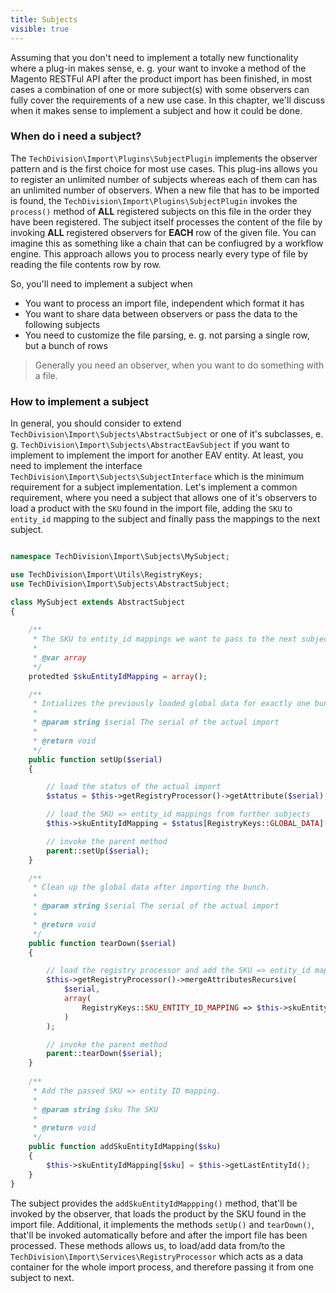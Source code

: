 ```yaml
---
title: Subjects
visible: true
---
```


Assuming that you don't need to implement a totally new functionality where a plug-in makes sense, e. g. your want to invoke a method of the Magento RESTFul API after the product import has been finished, in most cases a combination of one or more subject(s) with some observers can fully cover the requirements of a new use case. In this chapter, we'll discuss when it makes sense to implement a subject and how it could be done.

### When do i need a subject?

The `TechDivision\Import\Plugins\SubjectPlugin` implements the observer pattern and is the first choice for most use cases. This plug-ins allows you to register an unlimited number of subjects whereas each of them can has an unlimited number of observers. When a new file that has to be imported is found, the `TechDivision\Import\Plugins\SubjectPlugin` invokes the `process()` method of **ALL** registered subjects on this file in the order they have been registered. The subject itself processes the content of the file by invoking **ALL** registered observers for **EACH** row of the given file. You can imagine this as something like a chain that can be confiugred by a workflow engine. This approach allows you to process nearly every type of file by reading the file contents row by row.

So, you'll need to implement a subject when

* You want to process an import file, independent which format it has
* You want to share data between observers or pass the data to the following subjects
* You need to customize the file parsing, e. g. not parsing a single row, but a bunch of rows

> Generally you need an observer, when you want to do something with a file.

### How to implement a subject

In general, you should consider to extend `TechDivision\Import\Subjects\AbstractSubject` or one of it's subclasses, e. g. `TechDivision\Import\Subjects\AbstractEavSubject` if you want to implement to implement the import for another EAV entity. At least, you need to implement the interface `TechDivision\Import\Subjects\SubjectInterface` which is the minimum requirement for a subject implementation. Let's implement a common requirement, where you need a subject that allows one of it's observers to load a product with the `SKU` found in the import file, adding the `SKU` to `entity_id` mapping to the subject and finally pass the mappings to the next subject.

```php

namespace TechDivision\Import\Subjects\MySubject;

use TechDivision\Import\Utils\RegistryKeys;
use TechDivision\Import\Subjects\AbstractSubject;

class MySubject extends AbstractSubject
{
    
    /**
     * The SKU to entity_id mappings we want to pass to the next subject.
     * 
     * @var array
     */
    protedted $skuEntityIdMapping = array();

    /**
     * Intializes the previously loaded global data for exactly one bunch.
     *
     * @param string $serial The serial of the actual import
     *
     * @return void
     */
    public function setUp($serial)
    {

        // load the status of the actual import
        $status = $this->getRegistryProcessor()->getAttribute($serial);

        // load the SKU => entity_id mappings from further subjects
        $this->skuEntityIdMapping = $status[RegistryKeys::GLOBAL_DATA][RegistryKeys::SKU_ENTITY_ID_MAPPING];

        // invoke the parent method
        parent::setUp($serial);
    }

    /**
     * Clean up the global data after importing the bunch.
     *
     * @param string $serial The serial of the actual import
     *
     * @return void
     */
    public function tearDown($serial)
    {

        // load the registry processor and add the SKU => entity_id mappings
        $this->getRegistryProcessor()->mergeAttributesRecursive(
            $serial,
            array(
                RegistryKeys::SKU_ENTITY_ID_MAPPING => $this->skuEntityIdMapping
            )
        );

        // invoke the parent method
        parent::tearDown($serial);
    }
    
    /**
     * Add the passed SKU => entity ID mapping.
     *
     * @param string $sku The SKU
     *
     * @return void
     */
    public function addSkuEntityIdMapping($sku)
    {
        $this->skuEntityIdMapping[$sku] = $this->getLastEntityId();
    }
}
```

The subject provides the `addSkuEntityIdMappping()` method, that'll be invoked by the observer, that loads the product by the SKU found in the import file. Additional, it implements the methods `setUp()` and `tearDown()`, that'll be invoked automatically before and after the import file has been processed. These methods allows us, to load/add data from/to the `TechDivision\Import\Services\RegistryProcessor` which acts as a data container for the whole import process, and therefore passing it from one subject to next.